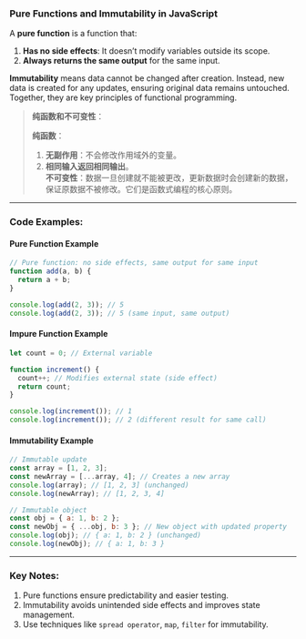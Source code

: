 ### Pure Functions and Immutability in JavaScript

<audio src="C:\Users\10691\Downloads\A __pure functi.mp3"></audio>

A **pure function** is a function that:  
1. **Has no side effects**: It doesn’t modify variables outside its scope.  
2. **Always returns the same output** for the same input.  

**Immutability** means data cannot be changed after creation. Instead, new data is created for any updates, ensuring original data remains untouched. Together, they are key principles of functional programming.

> **纯函数和不可变性**：
>
> <audio src="C:\Users\10691\Downloads\纯函数：  1, 无副作用：不.mp3"></audio>
>
> **纯函数**：  
>
> 1. **无副作用**：不会修改作用域外的变量。  
> 2. **相同输入返回相同输出**。  
> **不可变性**：数据一旦创建就不能被更改，更新数据时会创建新的数据，保证原数据不被修改。它们是函数式编程的核心原则。

---

### Code Examples:

<audio src="C:\Users\10691\Downloads\这段代码展示了纯函数、非纯函数.mp3"></audio>

#### **Pure Function Example**
```javascript
// Pure function: no side effects, same output for same input
function add(a, b) {
  return a + b;
}

console.log(add(2, 3)); // 5
console.log(add(2, 3)); // 5 (same input, same output)
```

#### **Impure Function Example**
```javascript
let count = 0; // External variable

function increment() {
  count++; // Modifies external state (side effect)
  return count;
}

console.log(increment()); // 1
console.log(increment()); // 2 (different result for same call)
```

#### **Immutability Example**
```javascript
// Immutable update
const array = [1, 2, 3];
const newArray = [...array, 4]; // Creates a new array
console.log(array); // [1, 2, 3] (unchanged)
console.log(newArray); // [1, 2, 3, 4]

// Immutable object
const obj = { a: 1, b: 2 };
const newObj = { ...obj, b: 3 }; // New object with updated property
console.log(obj); // { a: 1, b: 2 } (unchanged)
console.log(newObj); // { a: 1, b: 3 }
```

---

### Key Notes:
1. Pure functions ensure predictability and easier testing.
2. Immutability avoids unintended side effects and improves state management.
3. Use techniques like `spread operator`, `map`, `filter` for immutability.